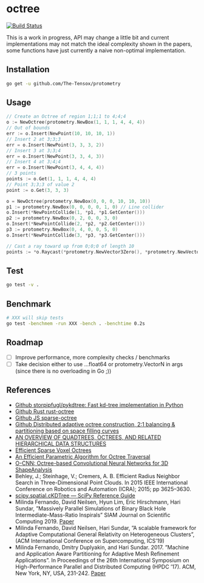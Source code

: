 
# octree

[![Build Status](https://img.shields.io/circleci/project/The-Tensox/octree/master.svg)](https://circleci.com/gh/The-Tensox/octree)

This is a work in progress, API may change a little bit and current implementations may not match the ideal complexity shown in the papers, some functions have just currently a naive non-optimal implementation.

## Installation

```bash
go get -u github.com/The-Tensox/protometry
```

## Usage

```go
// Create an Octree of region 1;1;1 to 4;4;4
o := NewOctree(protometry.NewBox(1, 1, 1, 4, 4, 4))
// Out of bounds
err := o.Insert(NewPoint(10, 10, 10, 1))
// Insert 2 at 3;3;3
err = o.Insert(NewPoint(3, 3, 3, 2))
// Insert 3 at 3;3;4
err = o.Insert(NewPoint(3, 3, 4, 3))
// Insert 4 at 3;4;4
err = o.Insert(NewPoint(3, 4, 4, 4))
// 3 points
points := o.Get(1, 1, 1, 4, 4, 4)
// Point 3;3;3 of value 2
point := o.Get(3, 3, 3)

o = NewOctree(protometry.NewBox(0, 0, 0, 10, 10, 10))
p1 := protometry.NewBox(0, 0, 0, 0, 1, 0) // Line collider
o.Insert(*NewPointCollide(1, *p1, *p1.GetCenter()))
p2 := protometry.NewBox(0, 2, 0, 0, 3, 0)
o.Insert(*NewPointCollide(2, *p2, *p2.GetCenter()))
p3 := protometry.NewBox(0, 4, 0, 0, 5, 0)
o.Insert(*NewPointCollide(3, *p3, *p3.GetCenter()))

// Cast a ray toward up from 0;0;0 of length 10
points := *o.Raycast(*protometry.NewVector3Zero(), *protometry.NewVectorN(0, 1, 0), 10) // 3 points
```

## Test

```bash
go test -v .
```

## Benchmark

```bash
# XXX will skip tests
go test -benchmem -run XXX -bench . -benchtime 0.2s
```

## Roadmap

- [ ] Improve performance, more complexity checks / benchmarks
- [ ] Take decision either to use ...float64 or protometry.VectorN in args (since there is no overloading in Go ;))

## References

- [Github storpipfugl/pykdtree: Fast kd-tree implementation in Python](https://github.com/storpipfugl/pykdtree)
- [Github Rust rust-octree](https://github.com/ybyygu/rust-octree)
- [Github JS sparse-octree](https://github.com/vanruesc/sparse-octree)
- [Github Distributed adaptive octree construction, 2:1 balancing & partitioning based on space filling curves](https://github.com/paralab/Dendro-5.01)
- [AN OVERVIEW OF QUADTREES, OCTREES, AND RELATED HIERARCHICAL DATA STRUCTURES](https://www.cs.umd.edu/~hjs/pubs/Samettfcgc88-ocr.pdf)
- [Efficient Sparse Voxel Octrees](https://research.nvidia.com/publication/efficient-sparse-voxel-octrees)
- [An Efficient Parametric Algorithm for Octree Traversal](http://wscg.zcu.cz/wscg2000/Papers_2000/X31.pdf)
- [O-CNN: Octree-based Convolutional Neural Networks for 3D ShapeAnalysis](https://wang-ps.github.io/O-CNN_files/CNN3D.pdf)
- Behley, J.; Steinhage, V.; Cremers, A. B. Efficient Radius Neighbor Search in
    Three-Dimensional Point Clouds. In 2015 IEEE International Conference on
    Robotics and Automation (ICRA); 2015; pp 3625–3630.
- [scipy.spatial.cKDTree — SciPy Reference Guide](https://docs.scipy.org/doc/scipy/reference/generated/scipy.spatial.cKDTree.html)
- Milinda Fernando, David Neilsen, Hyun Lim, Eric Hirschmann, Hari Sundar, ”Massively Parallel Simulations of Binary Black Hole Intermediate-Mass-Ratio Inspirals” SIAM Journal on Scientific Computing 2019. [Paper](https://doi.org/10.1137/18M1196972)
- Milinda Fernando, David Neilsen, Hari Sundar, ”A scalable framework for Adaptive Computational General Relativity on Heterogeneous Clusters”, (ACM International Conference on Supercomputing, ICS’19)
- Milinda Fernando, Dmitry Duplyakin, and Hari Sundar. 2017. ”Machine and Application Aware Partitioning for Adaptive Mesh Refinement Applications”. In Proceedings of the 26th International Symposium on High-Performance Parallel and Distributed Computing (HPDC ’17). ACM, New York, NY, USA, 231-242. [Paper](https://doi.org/10.1145/3078597.3078610)
